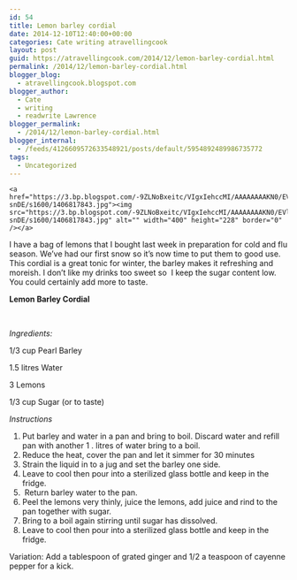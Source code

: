 ```yaml
---
id: 54
title: Lemon barley cordial
date: 2014-12-10T12:40:00+00:00
categories: Cate writing atravellingcook
layout: post
guid: https://atravellingcook.com/2014/12/lemon-barley-cordial.html
permalink: /2014/12/lemon-barley-cordial.html
blogger_blog:
  - atravellingcook.blogspot.com
blogger_author:
  - Cate
  - writing
  - readwrite Lawrence
blogger_permalink:
  - /2014/12/lemon-barley-cordial.html
blogger_internal:
  - /feeds/4126609572633548921/posts/default/5954892489986735772
tags:
  - Uncategorized
---
```


  
    <a  href="https://3.bp.blogspot.com/-9ZLNoBxeitc/VIgxIehccMI/AAAAAAAAKN0/EVlMEm-snDE/s1600/1406817843.jpg"><img src="https://3.bp.blogspot.com/-9ZLNoBxeitc/VIgxIehccMI/AAAAAAAAKN0/EVlMEm-snDE/s1600/1406817843.jpg" alt="" width="400" height="228" border="0" /></a>
  
  
  
  



  I have a bag of lemons that I bought last week in preparation for cold and flu season. We&#8217;ve had our first snow so it&#8217;s now time to put them to good use. This cordial is a great tonic for winter, the barley makes it refreshing and moreish. I don&#8217;t like my drinks too sweet so  I keep the sugar content low. You could certainly add more to taste.








  <b>Lemon Barley Cordial</b>



  <b> </b>



  <i>Ingredients:</i>



  1/3 cup Pearl Barley



  1.5 litres Water



  3 Lemons



  1/3 cup Sugar (or to taste)









  <i>Instructions</i>


  1. Put barley and water in a pan and bring to boil. Discard water and refill pan with another 1 . litres of water bring to a boil.
  2. Reduce the heat, cover the pan and let it simmer for 30 minutes
  3. Strain the liquid in to a jug and set the barley one side.
  4. Leave to cool then pour into a sterilized glass bottle and keep in the fridge.
  5.  Return barley water to the pan.
  6. Peel the lemons very thinly, juice the lemons, add juice and rind to the pan together with sugar.
  7. Bring to a boil again stirring until sugar has dissolved.
  8. Leave to cool then pour into a sterilized glass bottle and keep in the fridge.


  Variation: Add a tablespoon of grated ginger and 1/2 a teaspoon of cayenne pepper for a kick.
